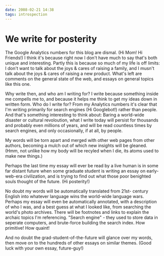```yaml
---
date: 2008-02-21 14:38
tags: introspection
---
```


# We write for posterity

The Google Analytics numbers for this blog are dismal. (Hi Mom! Hi Friends!) I
think it's because right now I don't have much to say that's both unique and
interesting. Partly this is because so much of my life is off limits: I don't
want to talk about the joys & cares of raising a family, and I musn't talk
about the joys & cares of raising a new product. What's left are comments on
the general state of the web, and essays on general topics like this one.

Why
write then, and who am I writing for? I write because something inside me
compells me to, and because it helps me think to get my ideas down in written
form. Who do I write for? From my Analytics numbers it's clear that I'm
writing primarily for search engines (Hi Googlebot!) rather than people. And
that's something interesting to think about: Baring a world-wide disaster or
cultural revoloution, what I write today will persist for thousands and
probably even millions of years, and will be read countless times by search
engines, and only occasionally, if at all, by people.

My words will be torn
apart and merged with other web pages from other authors, becoming a mulch out
of which new insights will be gleaned. (Hmm, not unlike how my body will be
recyled when I die, its atoms used to make new things.)

Perhaps the last time
my essay will ever be read by a live human is in some far distant future when
some graduate student is writing an essay on early-web-era civilization, and
is trying to find out what those poor benighted souls thought of the future.
(Hi posterity!)

No doubt my words will be automatically translated from 21st-
century English into whatever language wins the world-wide language wars.
Perhaps my essay will even be automatically annotated, with a description of
who I was, and a best guess at what I looked like, from searching the world's
photo archives. There will be footnotes and links to explain the archaic
topics I'm referencing. "Search engine" - they used to store data in seperate
computers, and brute-force building the search index. How primitive! How
quaint!

And no doubt the grad-student-of-the-future will glance over my words,
then move on to the hundreds of other essays on similar themes. (Good luck
with your own essay, future-guy!)
